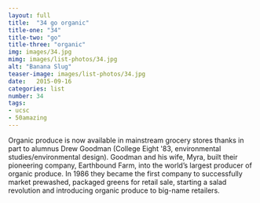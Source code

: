 ```yaml
---
layout: full
title:  "34 go organic"
title-one: "34"
title-two: "go"
title-three: "organic"
img: images/34.jpg
mimg: images/list-photos/34.jpg
alt: "Banana Slug"
teaser-image: images/list-photos/34.jpg
date:   2015-09-16
categories: list
number: 34
tags:
- ucsc
- 50amazing
---
```

Organic produce is now available in mainstream grocery stores thanks in part to alumnus Drew Goodman (College Eight '83, environmental studies/environmental design). Goodman and his wife, Myra, built their pioneering company, Earthbound Farm, into the world’s largest producer of organic produce. In 1986 they became the first company to successfully market prewashed, packaged greens for retail sale, starting a salad revolution and introducing organic produce to big-name retailers.